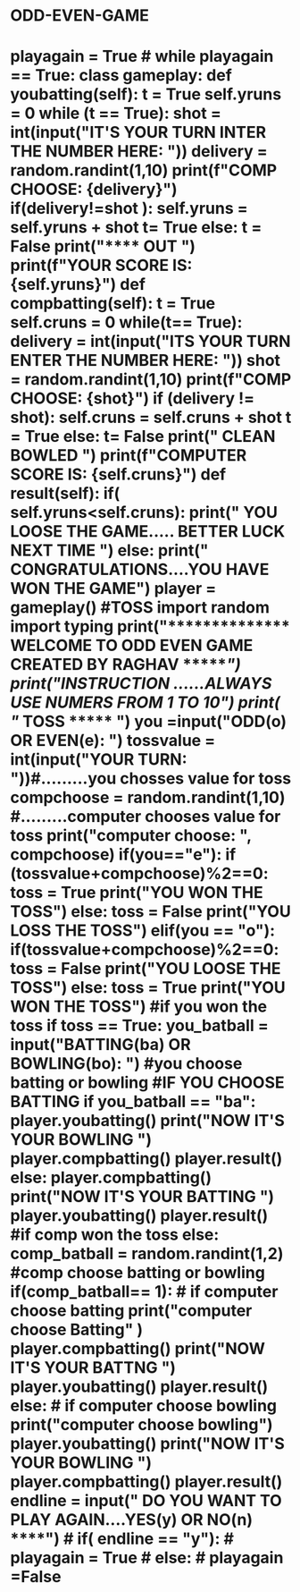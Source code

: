 # ODD-EVEN-GAME
 # playagain = True # while playagain == True: class gameplay:       def youbatting(self):           t = True           self.yruns = 0           while (t == True):                shot = int(input("IT'S YOUR TURN INTER THE NUMBER HERE: "))            delivery = random.randint(1,10)            print(f"COMP CHOOSE: {delivery}")                        if(delivery!=shot ):              self.yruns = self.yruns + shot              t= True               else:              t = False              print("**** OUT ****")                print(f"YOUR SCORE IS:  {self.yruns}")                             def compbatting(self):              t = True             self.cruns = 0             while(t== True):               delivery = int(input("ITS YOUR TURN ENTER THE NUMBER HERE: "))               shot = random.randint(1,10)               print(f"COMP CHOOSE: {shot}")               if (delivery != shot):                   self.cruns = self.cruns + shot                   t = True               else:                   t= False                   print("**** CLEAN BOWLED ****")                   print(f"COMPUTER SCORE IS: {self.cruns}")                                           def result(self):                      if( self.yruns&lt;self.cruns):               print("**** YOU LOOSE THE GAME..... BETTER LUCK NEXT TIME ****")            else:               print("**** CONGRATULATIONS....YOU HAVE WON THE GAME")                     player = gameplay()  #TOSS import random import typing  print("**************   WELCOME TO ODD EVEN GAME CREATED BY RAGHAV   **************") print("*****INSTRUCTION***** ......ALWAYS USE NUMERS FROM 1 TO 10") print( "***** TOSS *****        ") you =input("ODD(o) OR EVEN(e): ")  tossvalue = int(input("YOUR TURN: "))#.........you chosses value for toss compchoose = random.randint(1,10) #.........computer chooses value for toss print("computer choose: ", compchoose)  if(you=="e"):        if (tossvalue+compchoose)%2==0:            toss = True            print("YOU WON THE TOSS")        else:            toss = False            print("YOU LOSS THE TOSS") elif(you == "o"):      if(tossvalue+compchoose)%2==0:          toss = False          print("YOU LOOSE THE TOSS")      else:          toss = True          print("YOU WON THE TOSS") #if you won the toss  if toss == True:     you_batball = input("BATTING(ba) OR BOWLING(bo): ") #you choose batting or bowling     #IF YOU CHOOSE BATTING     if you_batball == "ba":        player.youbatting()      print("NOW IT'S YOUR BOWLING ")       player.compbatting()      player.result()      else:         player.compbatting()         print("NOW IT'S YOUR BATTING ")         player.youbatting()         player.result()     #if comp won the toss  else:  comp_batball = random.randint(1,2) #comp choose batting or bowling  if(comp_batball== 1):        # if computer choose batting             print("computer choose Batting" )             player.compbatting()             print("NOW IT'S YOUR BATTNG ")             player.youbatting()             player.result()                else:                          # if computer choose bowling             print("computer choose bowling")             player.youbatting()             print("NOW IT'S YOUR BOWLING ")             player.compbatting()             player.result()   endline = input("**** DO YOU WANT TO PLAY AGAIN....YES(y) OR NO(n) ****")  # if( endline == "y"): #     playagain = True # else: #     playagain =False
